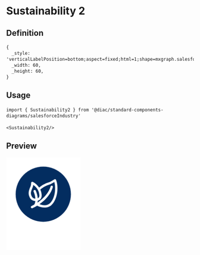 # Sustainability 2

## Definition

```
{
  _style: 'verticalLabelPosition=bottom;aspect=fixed;html=1;shape=mxgraph.salesforce.sustainability2;',
  _width: 60,
  _height: 60,
}
```

## Usage

```
import { Sustainability2 } from '@diac/standard-components-diagrams/salesforceIndustry'

<Sustainability2/>
```

## Preview

<img src="./sustainability-2.png" width="200"/>
